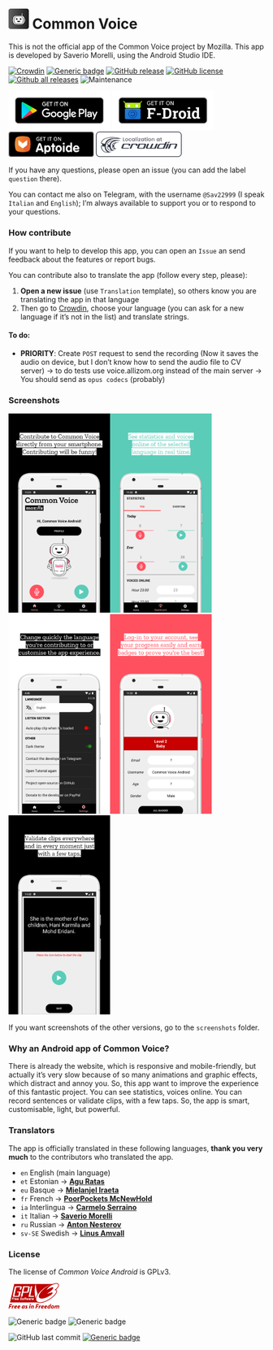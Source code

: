 

#  <img src="images/icon.png" width="40px" alt=""></img> Common Voice 

This is not the official app of the Common Voice project by Mozilla. This app is developed by Saverio Morelli, using the Android Studio IDE.

[![Crowdin](https://badges.crowdin.net/common-voice-android/localized.svg)](https://crowdin.com/project/common-voice-android) [![Generic badge](https://img.shields.io/badge/translations%20number-8-green.svg)](https://crowdin.com/project/common-voice-android) [![GitHub release](https://img.shields.io/github/release/Sav22999/common-voice-android.svg)](https://github.com/Sav22999/common-voice-android/releases/) [![GitHub license](https://img.shields.io/github/license/Sav22999/common-voice-android.svg)](https://github.com/Sav22999/common-voice-android/blob/master/LICENSE) [![Github all releases](https://img.shields.io/github/downloads/Sav22999/common-voice-android/total.svg)](https://GitHub.com/Sav22999/common-voice-android/releases/) ![Maintenance](https://img.shields.io/badge/Maintained%3F-yes-green.svg)

[<img src="images/googlePlayBadge.png" width="200px"></img>](https://play.google.com/store/apps/details?id=org.commonvoice.saverio) [<img src="images/fDroidBadge.png" width="200px"></img>](https://f-droid.org/it/packages/org.commonvoice.saverio) [<img src="images/aptoideBadge.png" height="50px"></img>](https://common-voice-android.en.aptoide.com/?store_name=sav22999) [<img src="images/crowdinBadge.png" height="50px"></img>](https://crowdin.com/project/common-voice-android)

If you have any questions, please open an issue (you can add the label `question` there).

You can contact me also on Telegram, with the username `@Sav22999` (I speak `Italian` and `English`); I’m always available to support you or to respond to your questions.

### How contribute

If you want to help to develop this app, you can open an `Issue` an send feedback about the features or report bugs.

You can contribute also to translate the app (follow every step, please):

1. **Open a new issue** (use `Translation` template), so others know you are translating the app in that language
1. Then go to [Crowdin](https://crowdin.com/project/common-voice-android), choose your language (you can ask for a new language if it’s not in the list) and translate strings.

#### To do:

- **PRIORITY**: Create `POST` request to send the recording (Now it saves the audio on device, but I don’t know how to send the audio file to CV server) -> to do tests use voice.allizom.org instead of the main server -> You should send as `opus codecs` (probably)

### Screenshots

<img src="fastlane/metadata/android/en-US/images/phoneScreenshots/1.png" width="200px"></img><img src="fastlane/metadata/android/en-US/images/phoneScreenshots/2.png" width="200px"></img><img src="fastlane/metadata/android/en-US/images/phoneScreenshots/3.png" width="200px"></img><img src="fastlane/metadata/android/en-US/images/phoneScreenshots/4.png" width="200px"></img><img src="fastlane/metadata/android/en-US/images/phoneScreenshots/5.png" width="200px"></img> 

If you want screenshots of the other versions, go to the `screenshots` folder.

### Why an Android app of Common Voice?

There is already the website, which is responsive and mobile-friendly, but actually it’s very slow because of so many animations and graphic effects, which distract and annoy you. So, this app want to improve the experience of this fantastic project. You can see statistics, voices online. You can record sentences or validate clips, with a few taps. So, the app is smart, customisable, light, but powerful.

### Translators

The app is officially translated in these following languages, **thank you very much** to the contributors who translated the app.

- `en` English (main language)
- `et` Estonian -> [**Agu Ratas**](https://crowdin.com/profile/aguratas)
- `eu` Basque -> **[Mielanjel Iraeta](https://crowdin.com/profile/pospolos)**
- `fr` French -> **[PoorPockets McNewHold](https://crowdin.com/profile/IfiwFR)**
- `ia` Interlingua -> **[Carmelo Serraino](https://crowdin.com/profile/Melo46)**
- `it` Italian -> **[Saverio Morelli](https://github.com/Sav22999)**
- `ru` Russian -> **[Anton Nesterov](https://github.com/komachi)**
- `sv-SE` Swedish -> **[Linus Amvall](https://github.com/klasrocket)**

### License

The license of *Common Voice Android* is GPLv3.

<img src="images/gpl.png" width="100px"></img>



![Generic badge](https://img.shields.io/badge/built%20in-Android%20Studio-green.svg) ![Generic badge](https://img.shields.io/badge/developed%20in-Kotlin-blue.svg)

![GitHub last commit](https://img.shields.io/github/last-commit/Sav22999/common-voice-android) [![Generic badge](https://img.shields.io/badge/developed%20by-Sav22999-lightgrey.svg)](https://saveriomorelli.com)
